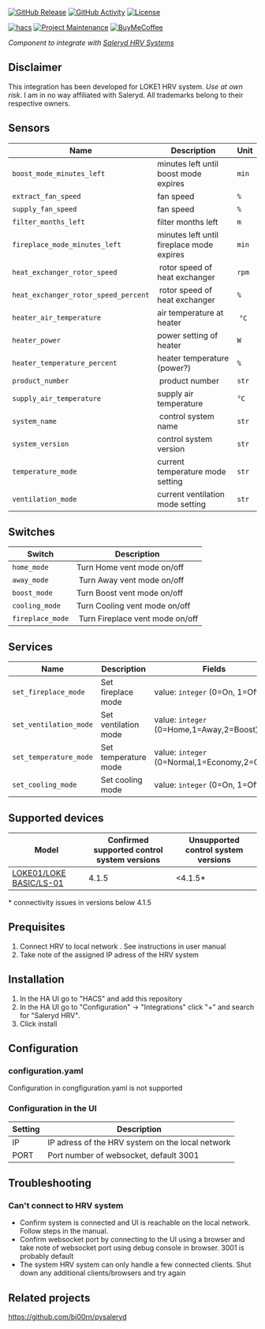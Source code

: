 [![GitHub Release][releases-shield]][releases]
[![GitHub Activity][commits-shield]][commits]
[![License][license-shield]][license]

[![hacs][hacsbadge]][hacs]
[![Project Maintenance][maintenance-shield]][user_profile]
[![BuyMeCoffee][buymecoffeebadge]][buymecoffee]

*Component to integrate with [Saleryd HRV Systems](https://saleryd.se/produkt-kategori/ftx-ventilation/)*

## Disclaimer

 This integration has been developed for LOKE1 HRV system. *Use at own risk*. I am in no way affiliated with Saleryd. All trademarks belong to their respective owners.

## Sensors

Name | Description | Unit |
-- | -- | --
`boost_mode_minutes_left` | minutes left until boost mode expires | `min`
`extract_fan_speed` | fan speed | `%`
`supply_fan_speed`  | fan speed | `%`
`filter_months_left` | filter months left | `m`
`fireplace_mode_minutes_left` | minutes left until fireplace mode expires | `min`
`heat_exchanger_rotor_speed` | rotor speed of heat exchanger | `rpm`
`heat_exchanger_rotor_speed_percent` | rotor speed of heat exchanger | `%`
`heater_air_temperature` | air temperature at heater | `°C`
`heater_power` | power setting of heater | `W`
`heater_temperature_percent` | heater temperature (power?) | `%`
`product_number` | product number | `str`
`supply_air_temperature` | supply air temperature | `°C`
`system_name` | control system name | `str`
`system_version` | control system version | `str`
`temperature_mode` | current temperature mode setting | `str`
`ventilation_mode` | current ventilation mode setting | `str`

## Switches

Switch | Description
-- | --
`home_mode` | Turn Home vent mode on/off
`away_mode` | Turn Away vent mode on/off
`boost_mode` | Turn Boost vent mode on/off
`cooling_mode` | Turn Cooling vent mode on/off
`fireplace_mode` | Turn Fireplace vent mode on/off

## Services

Name | Description | Fields
-- | -- | --
`set_fireplace_mode` | Set fireplace mode | value: `integer` (0=On, 1=Off)
`set_ventilation_mode` | Set ventilation mode | value: `integer` (0=Home,1=Away,2=Boost)
`set_temperature_mode` | Set temperature mode | value: `integer` (0=Normal,1=Economy,2=Cool)
`set_cooling_mode` | Set cooling mode | value: `integer` (0=On, 1=Off)

## Supported devices

Model | Confirmed supported control system versions | Unsupported control system versions
-- | -- | --
[LOKE01/LOKE BASIC/LS-01](https://saleryd.se/produkt/varmeatervinningsaggregat-loke/) | 4.1.5 | <4.1.5*

\* connectivity issues in versions below 4.1.5

## Prequisites

1. Connect HRV to local network . See instructions in user manual
2. Take note of the assigned IP adress of the HRV system

## Installation

1. In the HA UI go to "HACS" and add this repository
2. In the HA UI go to "Configuration" -> "Integrations" click "+" and search for "Saleryd HRV".
3. Click install

## Configuration

### configuration.yaml

Configuration in congfiguration.yaml is not supported

### Configuration in the UI

Setting | Description
-- | --
IP | IP adress of the HRV system on the local network
PORT | Port number of websocket, default 3001

## Troubleshooting

### Can't connect to HRV system

* Confirm system is connected and UI is reachable on the local network. Follow steps in the manual.
* Confirm websocket port by connecting to the UI using a browser and take note of websocket port using debug console in browser. 3001 is probably default
* The system HRV system can only handle a few connected clients. Shut down any additional clients/browsers and try again

## Related projects

https://github.com/bj00rn/pysaleryd

[saleryd_ftx]: https://github.com/bj00rn/ha-saleryd-ftx
[buymecoffee]: https://www.buymeacoffee.com/bj00rn
[buymecoffeebadge]: https://img.shields.io/badge/buy%20me%20a%20coffee-donate-yellow.svg?style=for-the-badge
[commits-shield]: https://img.shields.io/github/commit-activity/y/bj00rn/ha-saleryd-ftx.svg?style=for-the-badge
[commits]: https://github.com/bj00rn/ha-saleryd-ftx/commits/master
[hacs]: https://hacs.xyz
[hacsbadge]: https://img.shields.io/badge/HACS-Custom-orange.svg?style=for-the-badge
[exampleimg]: example.png
[forum-shield]: https://img.shields.io/badge/community-forum-brightgreen.svg?style=for-the-badge
[forum]: https://community.home-assistant.io/
[license]: https://github.com/bj00rn/ha-saleryd-ftx/blob/main/LICENSE
[license-shield]: https://img.shields.io/github/license/bj00rn/ha-saleryd-ftx.svg?style=for-the-badge
[maintenance-shield]: https://img.shields.io/badge/maintainer-bj00rn-blue.svg?style=for-the-badge
[releases-shield]: https://img.shields.io/github/release/bj00rn/ha-saleryd-ftx.svg?style=for-the-badge
[releases]: https://github.com/bj00rn/ha-saleryd-ftx/releases
[user_profile]: https://github.com/bj00rn
